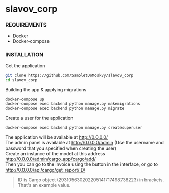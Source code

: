 # slavov_corp

### REQUIREMENTS
* Docker
* Docker-compose

### INSTALLATION
Get the application
```bash
git clone https://github.com/SamoletDoMoskvy/slavov_corp
cd slavov_corp
```
Building the app & applying migrations
```bash
docker-compose up
docker-compose exec backend python manage.py makemigrations
docker-compose exec backend python manage.py migrate
```
Create a user for the application
```bash
docker-compose exec backend python manage.py createsuperuser
```
The application will be available at http://0.0.0.0/ \
The admin panel is available at http://0.0.0.0/admin (Use the username and password that you specified when creating the user) \
Create an instance of the model at this address http://0.0.0.0/admin/cargo_app/cargo/add/ \
Then you can go to the invoice using the button in the interface, or go to http://0.0.0.0/api/cargo/get_report/ID/
> ID is Cargo object (293105630202205141717498738223) in brackets. That's an example value.
